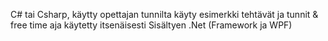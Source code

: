 C# tai Csharp, käytty opettajan tunnilta käyty esimerkki tehtävät ja tunnit & free time aja käytetty itsenäisesti
Sisältyen .Net (Framework ja WPF)
